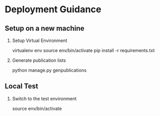 # Deployment Guidance

## Setup on a new machine

1. Setup Virtual Environment
    
    virtualenv env
    source env/bin/activate
    pip install -r requirements.txt
    
2. Generate publication lists

    python manage.py genpublications
    

## Local Test

1. Switch to the test environment

    source env/bin/activate
